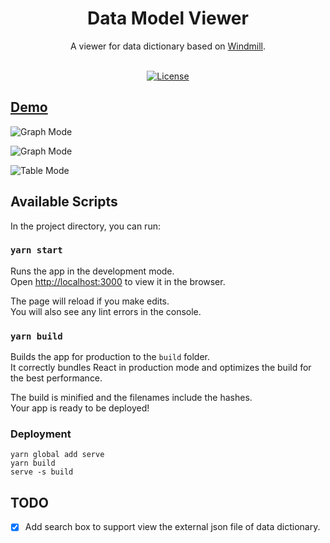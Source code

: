 <h1 align="center">Data Model Viewer</h1>
<div align="center">
A viewer for data dictionary based on <a href="https://github.com/uc-cdis/data-portal">Windmill</a>.
</div>
<br>
<div align="center" >

[![License](https://img.shields.io/github/license/clinico-omics/data-model-viewer)](./LICENSE)

</div>


[Demo](https://biominer.3steps.cn/data-model/?project=gdc)
---

![Graph Mode](./docs/images/graph-mode.png)

![Graph Mode](./docs/images/graph-mode-1.png)

![Table Mode](./docs/images/table-mode.png)

## Available Scripts

In the project directory, you can run:

### `yarn start`

Runs the app in the development mode.<br />
Open [http://localhost:3000](http://localhost:3000) to view it in the browser.

The page will reload if you make edits.<br />
You will also see any lint errors in the console.

### `yarn build`

Builds the app for production to the `build` folder.<br />
It correctly bundles React in production mode and optimizes the build for the best performance.

The build is minified and the filenames include the hashes.<br />
Your app is ready to be deployed!

### Deployment

```
yarn global add serve
yarn build
serve -s build
```

## TODO
- [x] Add search box to support view the external json file of data dictionary.